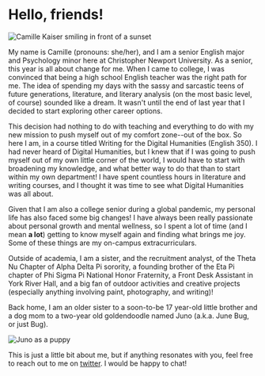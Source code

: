 # Hello, friends!

![Camille Kaiser smiling in front of a sunset](https://camzkaiser.github.io/camzkaiser/images/Camille.jpg)

My name is Camille (pronouns: she/her), and I am a senior English major and Psychology minor here at Christopher Newport University. As a senior, this year is all about change for me. When I came to college, I was convinced that being a high school English teacher was the right path for me. The idea of spending my days with the sassy and sarcastic teens of future generations, literature, and literary analysis (on the most basic level, of course) sounded like a dream. It wasn't until the end of last year that I decided to start exploring other career options. 

This decision had nothing to do with teaching and everything to do with my new mission to push myself out of my comfort zone--out of the box. So here I am, in a course titled Writing for the Digital Humanities (English 350). I had never heard of Digital Humanities, but I knew that if I was going to push myself out of my own little corner of the world, I would have to start with broadening my knowledge, and what better way to do that than to start within my own department! I have spent countless hours in literature and writing courses, and I thought it was time to see what Digital Humanities was all about.

Given that I am also a college senior during a global pandemic, my personal life has also faced some big changes! I have always been really passionate about personal growth and mental wellness, so I spent a lot of time (and I mean **a lot**) getting to know myself again and finding what brings me joy. Some of these things are my on-campus extracurriculars.

Outside of academia, I am a sister, and the recruitment analyst, of the Theta Nu Chapter of Alpha Delta Pi sorority, a founding brother of the Eta Pi chapter of Phi Sigma Pi National Honor Fraternity, a Front Desk Assistant in York River Hall, and a big fan of outdoor activities and creative projects (especially anything involving paint, photography, and writing)! 

Back home, I am an older sister to a soon-to-be 17 year-old little brother and a dog mom to a two-year old goldendoodle named Juno (a.k.a. June Bug, or just Bug).

![Juno as a puppy](https://camzkaiser.github.io/camzkaiser/images/Juno.jpeg)

This is just a little bit about me, but if anything resonates with you, feel free to reach out to me on [twitter](https://twitter.com/camzkaiser). I would be happy to chat!
